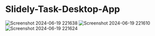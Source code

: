# Slidely-Task-Desktop-App

![Screenshot 2024-06-19 221638](https://github.com/Riyazyx/Slidely-Task-Desktop-App/assets/128406370/611ffc1e-a9f3-466d-b59d-2bc4d68e6aa4)
![Screenshot 2024-06-19 221610](https://github.com/Riyazyx/Slidely-Task-Desktop-App/assets/128406370/2c7a49ed-817d-42bf-89f2-da2421599094)
![Screenshot 2024-06-19 221624](https://github.com/Riyazyx/Slidely-Task-Desktop-App/assets/128406370/6d1bcc75-e0c2-4187-8af5-8a757907b9a8)
